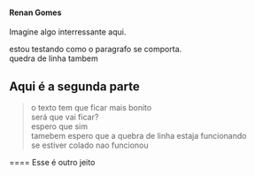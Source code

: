 #### Renan Gomes

Imagine algo interressante aqui. 

estou testando como o paragrafo se comporta.      
quedra de linha tambem 


## **Aqui é a segunda parte** 

> o texto tem que ficar mais bonito   
> será que vai ficar?  
> espero que sim  
> tamebem espero que a quebra de linha estaja funcionando   
> se estiver colado nao funcionou  


==== Esse é outro jeito 
  
